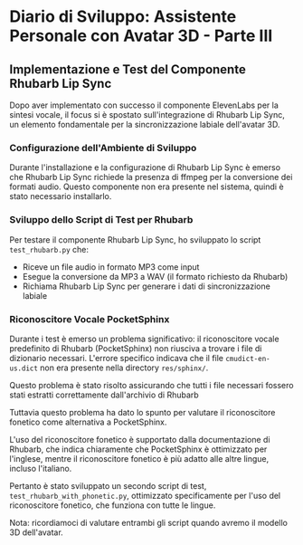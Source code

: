 # Diario di Sviluppo: Assistente Personale con Avatar 3D - Parte III

## Implementazione e Test del Componente Rhubarb Lip Sync

Dopo aver implementato con successo il componente ElevenLabs per la sintesi vocale, il focus si è spostato sull'integrazione di Rhubarb Lip Sync, un elemento fondamentale per la sincronizzazione labiale dell'avatar 3D.

### Configurazione dell'Ambiente di Sviluppo

Durante l'installazione e la configurazione di Rhubarb Lip Sync è emerso che Rhubarb Lip Sync richiede la presenza di ffmpeg per la conversione dei formati audio. Questo componente non era presente nel sistema, quindi è stato necessario installarlo.

### Sviluppo dello Script di Test per Rhubarb

Per testare il componente Rhubarb Lip Sync, ho sviluppato lo script `test_rhubarb.py` che:
- Riceve un file audio in formato MP3 come input
- Esegue la conversione da MP3 a WAV (il formato richiesto da Rhubarb)
- Richiama Rhubarb Lip Sync per generare i dati di sincronizzazione labiale

### Riconoscitore Vocale PocketSphinx

Durante i test è emerso un problema significativo: il riconoscitore vocale predefinito di Rhubarb (PocketSphinx) non riusciva a trovare i file di dizionario necessari. L'errore specifico indicava che il file `cmudict-en-us.dict` non era presente nella directory `res/sphinx/`.

Questo problema è stato risolto assicurando che tutti i file necessari fossero stati estratti correttamente dall'archivio di Rhubarb

Tuttavia questo problema ha dato lo spunto per valutare il riconoscitore fonetico come alternativa a PocketSphinx.

L'uso del riconoscitore fonetico è supportato dalla documentazione di Rhubarb, che indica chiaramente che PocketSphinx è ottimizzato per l'inglese, mentre il riconoscitore fonetico è più adatto alle altre lingue, incluso l'italiano.

Pertanto è stato sviluppato un secondo script di test, `test_rhubarb_with_phonetic.py`, ottimizzato specificamente per l'uso del riconoscitore fonetico, che funziona con tutte le lingue.

Nota: ricordiamoci di valutare entrambi gli script quando avremo il modello 3D dell'avatar.
